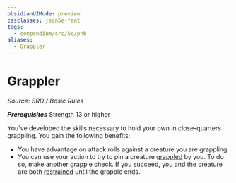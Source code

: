 ```yaml
---
obsidianUIMode: preview
cssclasses: json5e-feat
tags:
  - compendium/src/5e/phb
aliases:
  - Grappler
---
```

# Grappler
*Source: SRD / Basic Rules*  

***Prerequisites*** Strength 13 or higher

You've developed the skills necessary to hold your own in close-quarters grappling. You gain the following benefits:

- You have advantage on attack rolls against a creature you are grappling.  
- You can use your action to try to pin a creature [grappled](rules/conditions.md#grappled) by you. To do so, make another grapple check. If you succeed, you and the creature are both [restrained](rules/conditions.md#restrained) until the grapple ends.